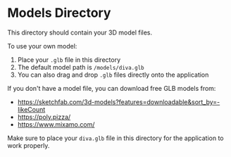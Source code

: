 # Models Directory

This directory should contain your 3D model files.

To use your own model:
1. Place your `.glb` file in this directory
2. The default model path is `/models/diva.glb`
3. You can also drag and drop `.glb` files directly onto the application

If you don't have a model file, you can download free GLB models from:
- https://sketchfab.com/3d-models?features=downloadable&sort_by=-likeCount
- https://poly.pizza/
- https://www.mixamo.com/

Make sure to place your `diva.glb` file in this directory for the application to work properly.